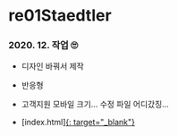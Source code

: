 # re01Staedtler

### 2020. 12. 작업 🙄

* 디자인 바꿔서 제작
* 반응형
* 고객지원 모바일 크기... 수정 파일 어디갔징...

* [index.html]<a href="https://ooonga.github.io/re01Staedtler/index.html">{: target="_blank"}</a>
